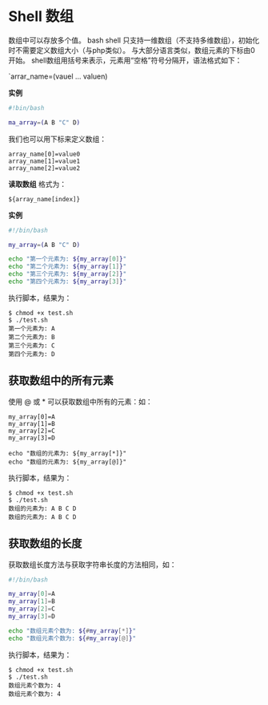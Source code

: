 # Shell 数组

数组中可以存放多个值。 bash shell 只支持一维数组（不支持多维数组），初始化时不需要定义数组大小（与php类似）。
与大部分语言类似，数组元素的下标由0开始。
shell数组用括号来表示，元素用“空格”符号分隔开，语法格式如下：

`arrar_name=(vauel ... valuen)

**实例**

```sh
#!bin/bash

ma_array=(A B "C" D)
```

我们也可以用下标来定义数组：

```
array_name[0]=value0
array_name[1]=value1
array_name[2]=value2
```

**读取数组**
格式为：

`${array_name[index]}`

**实例**

```sh
#!/bin/bash

my_array=(A B "C" D)

echo "第一个元素为: ${my_array[0]}"
echo "第二个元素为: ${my_array[1]}"
echo "第三个元素为: ${my_array[2]}"
echo "第四个元素为: ${my_array[3]}"
```

执行脚本，结果为：

```
$ chmod +x test.sh
$ ./test.sh
第一个元素为: A
第二个元素为: B
第三个元素为: C
第四个元素为: D
```

## 获取数组中的所有元素

使用 @ 或 \* 可以获取数组中所有的元素：如：

```
my_array[0]=A
my_array[1]=B
my_array[2]=C
my_array[3]=D

echo "数组的元素为: ${my_array[*]}"
echo "数组的元素为: ${my_array[@]}"
```

执行脚本，结果为：

```
$ chmod +x test.sh
$ ./test.sh
数组的元素为: A B C D
数组的元素为: A B C D
```

## 获取数组的长度

获取数组长度方法与获取字符串长度的方法相同，如：

```sh
#!/bin/bash

my_array[0]=A
my_array[1]=B
my_array[2]=C
my_array[3]=D

echo "数组元素个数为: ${#my_array[*]}"
echo "数组元素个数为: ${#my_array[@]}"
```

执行脚本，结果为：

```
$ chmod +x test.sh 
$ ./test.sh
数组元素个数为: 4
数组元素个数为: 4
```




























































